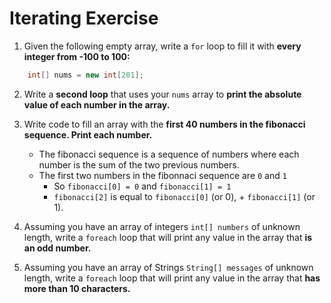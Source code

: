 # Iterating Exercise
1. Given the following empty array, write a ```for``` loop to fill it with **every integer from -100 to 100:**
```Java
    int[] nums = new int[201];

```

2. Write a **second loop** that uses your ```nums``` array to **print the absolute value of each number in the array.**

3. Write code to fill an array with the **first 40 numbers in the fibonacci sequence. Print each number.**
    * The fibonacci sequence is a sequence of numbers where each number is the sum of the two previous numbers.
    * The first two numbers in the fibonnaci sequence are ```0``` and ```1```
        * So ```fibonacci[0] = 0``` and ```fibonacci[1] = 1```
        * ```fibonacci[2]``` is equal to ```fibonacci[0]``` (or 0), + ```fibonacci[1]``` (or 1). 

4. Assuming you have an array of integers ```int[] numbers``` of unknown length, write a ```foreach``` loop that will print any value in the array that **is an odd number.**

5. Assuming you have an array of Strings ```String[] messages``` of unknown length, write a ```foreach``` loop that will print any value in the array that **has more than 10 characters.**
